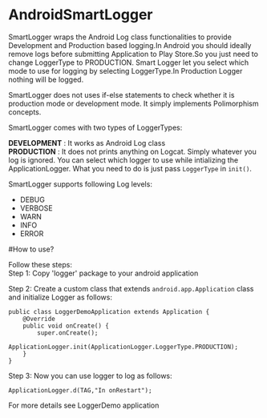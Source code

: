 # AndroidSmartLogger
SmartLogger wraps the Android Log class functionalities to provide Development and Production based logging.In Android you should ideally remove logs before submitting Application to Play Store.So you just need to change LoggerType to PRODUCTION. Smart Logger let you select which mode to use for logging by selecting LoggerType.In Production Logger nothing will be logged.<br/>

SmartLogger does not uses if-else statements to check whether it is production mode or development mode. It simply implements Polimorphism concepts.   

SmartLogger comes with two types of LoggerTypes:

<b>DEVELOPMENT</b> : It works as Android Log class <br/>
<b>PRODUCTION</b> : It does not prints anything on Logcat. Simply whatever you log is ignored.
You can select which logger to use while intializing the ApplicationLogger. What you need to do is just pass ```LoggerType``` in ```init()```.

SmartLogger supports following Log levels:
<ul>
<li>DEBUG</li>
<li>VERBOSE</li>
<li>WARN</li>
<li>INFO</li>
<li>ERROR</li>
</ul>
#How to use?

Follow these steps:<br/>
Step 1: Copy 'logger' package to your android application

Step 2: Create a custom class that extends ```android.app.Application``` class and initialize Logger as follows:
```
public class LoggerDemoApplication extends Application {
    @Override
    public void onCreate() {
        super.onCreate();
        ApplicationLogger.init(ApplicationLogger.LoggerType.PRODUCTION);
    }
}
```
Step 3: Now you can use logger to log as follows:
```
ApplicationLogger.d(TAG,"In onRestart");
```

For more details see LoggerDemo application 
